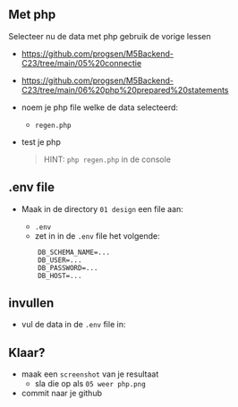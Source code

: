 
## Met php

Selecteer nu de data met php gebruik de vorige lessen
- https://github.com/progsen/M5Backend-C23/tree/main/05%20connectie
- https://github.com/progsen/M5Backend-C23/tree/main/06%20php%20prepared%20statements

- noem je php file welke de data selecteerd:
    - `regen.php`
- test je php
    > HINT: `php regen.php` in de console

## .env file

- Maak in de directory `01 design` een file aan:
    - `.env` 
    - zet in in de  `.env` file het volgende:

    ```
        DB_SCHEMA_NAME=...
        DB_USER=...
        DB_PASSWORD=...
        DB_HOST=...
    ```

## invullen

- vul de data in de `.env` file in:



## Klaar?
- maak een `screenshot` van je resultaat 
    - sla die op als `05 weer php.png`
- commit naar je github